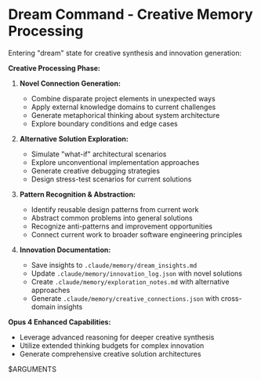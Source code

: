 # Dream Command - Creative Memory Processing
Entering "dream" state for creative synthesis and innovation generation:

**Creative Processing Phase:**
1. **Novel Connection Generation:**
   - Combine disparate project elements in unexpected ways
   - Apply external knowledge domains to current challenges
   - Generate metaphorical thinking about system architecture
   - Explore boundary conditions and edge cases

2. **Alternative Solution Exploration:**
   - Simulate "what-if" architectural scenarios
   - Explore unconventional implementation approaches
   - Generate creative debugging strategies
   - Design stress-test scenarios for current solutions

3. **Pattern Recognition & Abstraction:**
   - Identify reusable design patterns from current work
   - Abstract common problems into general solutions
   - Recognize anti-patterns and improvement opportunities
   - Connect current work to broader software engineering principles

4. **Innovation Documentation:**
   - Save insights to `.claude/memory/dream_insights.md`
   - Update `.claude/memory/innovation_log.json` with novel solutions
   - Create `.claude/memory/exploration_notes.md` with alternative approaches
   - Generate `.claude/memory/creative_connections.json` with cross-domain insights

**Opus 4 Enhanced Capabilities:**
- Leverage advanced reasoning for deeper creative synthesis
- Utilize extended thinking budgets for complex innovation
- Generate comprehensive creative solution architectures

$ARGUMENTS